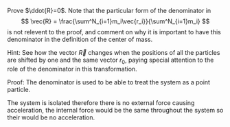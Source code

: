 Prove $\ddot{R}=0$. Note that the particular form of the denominator in 
$$
\vec{R} = \frac{\sum^N_{i=1}m_i\vec{r_i}}{\sum^N_{i=1}m_i}
$$
is not relevent to the proof, and comment on why it is important to have this denominator in the definition of the center of mass. 

Hint: See how the vector $\vec{R}$ changes when the positions of all the particles are shifted by one and the same vector $r_0$, paying special attention to the role of the denominator in this transformation. 

Proof: 
The denominator is used to be able to treat the system as a point particle.

The system is isolated therefore there is no external force causing acceleration, the internal force would be the same throughout the system so their would be no acceleration. 